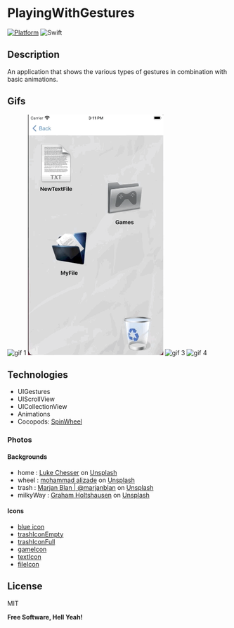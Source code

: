 # PlayingWithGestures

[![Platform](https://img.shields.io/cocoapods/p/SwiftIcons.svg)](http://cocoadocs.org/docsets/SwiftIcons) ![Swift](https://img.shields.io/badge/%20in-swift%205.0-orange.svg)
## Description

An application that shows the various types of gestures in combination with basic animations. 

## Gifs

![gif 1](gifs/gif1.gif) ![gif 2](gifs/gif2.gif) 
![gif 3](gifs/gif3.gif) ![gif 4](gifs/gif4.gif)

## Technologies

- UIGestures
- UIScrollView
- UICollectionView
- Animations
- Cocopods: [SpinWheel]   

### Photos
#### Backgrounds
- home : [Luke Chesser] on [Unsplash]
- wheel : [mohammad alizade] on [Unsplash]
- trash : [Marjan Blan | @marjanblan] on [Unsplash]
- milkyWay : [Graham Holtshausen] on [Unsplash]

#### Icons
- [blue icon]
- [trashIconEmpty]
- [trashIconFull]
- [gameIcon]
- [textIcon]
- [fileIcon]

## License

MIT

**Free Software, Hell Yeah!**


[//]: #
[Unsplash]: <https://unsplash.com>
[SpinWheel]: <https://cocoapods.org/pods/SpinWheelControl>
[Luke Chesser]: <https://unsplash.com/@lukechesser?utm_source=unsplash&utm_medium=referral&utm_content=creditCopyText>
[mohammad alizade]: <https://unsplash.com/@mohamadaz?utm_source=unsplash&utm_medium=referral&utm_content=creditCopyText>
[Marjan Blan | @marjanblan]: <https://unsplash.com/@marjan_blan?utm_source=unsplash&utm_medium=referral&utm_content=creditCopyText>
[Graham Holtshausen]: <https://unsplash.com/@freedomstudios?utm_source=unsplash&utm_medium=referral&utm_content=creditCopyText>
[blue icon]: <https://pngtree.com/so/blue>
[trashIconEmpty]: <https://www.freeiconspng.com/img/10516>
[trashIconFull]: <https://www.freeiconspng.com/img/10516>
[gameIcon]: <https://www.freeiconspng.com/img/4494>
[textIcon]: <https://www.freeiconspng.com/img/1213>
[fileIcon]: <https://www.freeiconspng.com/img/36559>
